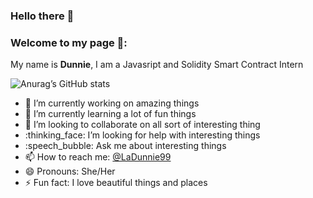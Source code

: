 ### Hello there :wave:
### Welcome to my page 🤗:

My name is **Dunnie**, I am a Javasript and Solidity Smart Contract Intern

![Anurag’s GitHub stats](https://github-readme-stats.vercel.app/api?username=dunnie99&show_icons=true&theme=radical)

- :telescope: I’m currently working on amazing things
- :seedling: I’m currently learning a lot of fun things
- :dancers: I’m looking to collaborate on all sort of interesting thing
- :thinking_face: I’m looking for help with interesting things
- :speech_bubble: Ask me about interesting things
- :mailbox: How to reach me: [@LaDunnie99](https://twitter.com/LaDunnie99)
- :smile: Pronouns: She/Her
- :zap: Fun fact: I love beautiful things and places

